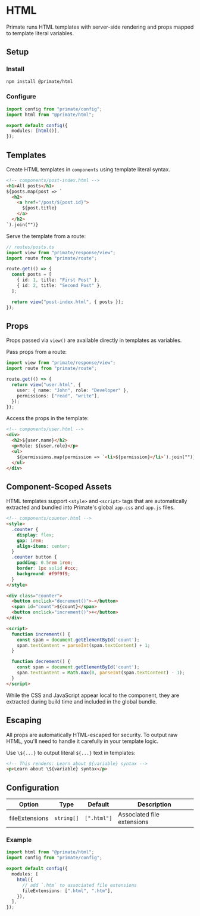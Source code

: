 # HTML

Primate runs HTML templates with server-side rendering and props mapped to
template literal variables.

## Setup

### Install

```bash
npm install @primate/html
```

### Configure

```ts
import config from "primate/config";
import html from "@primate/html";

export default config({
  modules: [html()],
});
```

## Templates

Create HTML templates in `components` using template literal syntax.

```html
<!-- components/post-index.html -->
<h1>All posts</h1>
${posts.map(post => `
  <h2>
    <a href="/post/${post.id}">
      ${post.title}
    </a>
  </h2>
`).join("")}
```

Serve the template from a route:

```ts
// routes/posts.ts
import view from "primate/response/view";
import route from "primate/route";

route.get(() => {
  const posts = [
    { id: 1, title: "First Post" },
    { id: 2, title: "Second Post" },
  ];

  return view("post-index.html", { posts });
});
```

## Props

Props passed via `view()` are available directly in templates as variables.

Pass props from a route:

```ts
import view from "primate/response/view";
import route from "primate/route";

route.get(() => {
  return view("user.html", {
    user: { name: "John", role: "Developer" },
    permissions: ["read", "write"],
  });
});
```

Access the props in the template:

```html
<!-- components/user.html -->
<div>
  <h2>${user.name}</h2>
  <p>Role: ${user.role}</p>
  <ul>
    ${permissions.map(permission => `<li>${permission}</li>`).join("")}
  </ul>
</div>
```

## Component-Scoped Assets

HTML templates support `<style>` and `<script>` tags that are automatically
extracted and bundled into Primate's global `app.css` and `app.js` files.

```html
<!-- components/counter.html -->
<style>
  .counter {
    display: flex;
    gap: 1rem;
    align-items: center;
  }
  .counter button {
    padding: 0.5rem 1rem;
    border: 1px solid #ccc;
    background: #f9f9f9;
  }
</style>

<div class="counter">
  <button onclick="decrement()">-</button>
  <span id="count">${count}</span>
  <button onclick="increment()">+</button>
</div>

<script>
  function increment() {
    const span = document.getElementById('count');
    span.textContent = parseInt(span.textContent) + 1;
  }

  function decrement() {
    const span = document.getElementById('count');
    span.textContent = Math.max(0, parseInt(span.textContent) - 1);
  }
</script>
```

While the CSS and JavaScript appear local to the component, they are extracted
during build time and included in the global bundle.

## Escaping

All props are automatically HTML-escaped for security. To output raw HTML,
you'll need to handle it carefully in your template logic.

Use `\${...}` to output literal `${...}` text in templates:

```html
<!-- This renders: Learn about ${variable} syntax -->
<p>Learn about \${variable} syntax</p>
```

## Configuration

| Option         | Type       | Default     | Description                |
| -------------- | ---------- | ----------- | -------------------------- |
| fileExtensions | `string[]` | `[".html"]` | Associated file extensions |

### Example

```ts
import html from "@primate/html";
import config from "primate/config";

export default config({
  modules: [
    html({
      // add `.htm` to associated file extensions
      fileExtensions: [".html", ".htm"],
    }),
  ],
});
```
